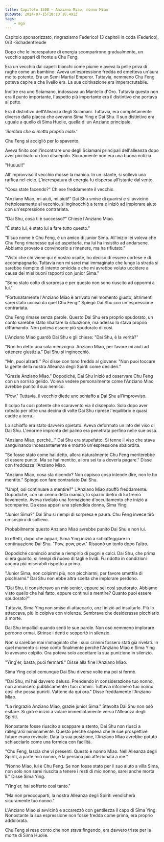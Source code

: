 ```yaml
---
title: Capitolo 1300 – Anziano Miao, nonno Miao
pubDate: 2024-07-15T18:13:16.491Z
tags:
    - mga
---
```



Capitolo sponsorizzato, ringraziamo Federico!
13 capitoli in coda (Federico), 0/3
-Schadenfreude


Dopo che le increspature di energia scomparirono gradualmente, un vecchio apparì di fronte a Chu Feng.


Era un vecchio dai capelli bianchi come piume e aveva la pelle priva di rughe come un bambino. Aveva un'espressione fredda ed emetteva un'aura molto potente. Era un Semi Martial Emperor. Tuttavia, nemmeno Chu Feng poteva capire a che livello era. La sua coltivazione era imperscrutabile.


Inoltre era uno Sciamano, indossava un Mantello d'Oro. Tuttavia questo non era il punto importante, l'aspetto più importante era il distintivo che portava al petto.


Era il distintivo dell'Alleanza degli Sciamani. Tuttavia, era completamente diverso dalla placca che avevano Sima Ying e Dai Shu. Il suo distintivo era uguale a quello di Sima Huolie, quella di un Anziano principale.


<em>'Sembra che si metta proprio male.'</em>


Chu Feng si accigliò per lo spavento.


Aveva finito con l'incontrare uno degli Sciamani principali dell'alleanza dopo aver picchiato un loro discepolo. Sicuramente non era una buona notizia.


"Huuuu!!"


All'improvviso il vecchio mosse la manica. In un istante, si sollevò una raffica nel cielo. L'increspatura di energia fu dispersa all'istante dal vento.


"Cosa state facendo?" Chiese freddamente il vecchio.


"Anziano Miao, mi aiuti, mi aiuti!" Dai Shu smise di guarirsi e si avvicinò frettolosamente al vecchio, si inginocchiò a terra e iniziò ad implorare aiuto con un'espressione contrariata.


"Dai Shu, cosa ti è successo?" Chiese l'Anziano Miao.


"È stato lui, è stato lui a fare tutto questo."


"Il suo nome è Chu Feng, è un amico di junior Sima. All'inizio lei voleva che Chu Feng rimanesse qui ad aspettarla, ma lui ha insistito ad andarsene. Abbiamo provato a convincerlo a rimanere, ma ha rifiutato."


"Visto che chi viene qui è nostro ospite, ho deciso di essere cortese e di accompagnarlo. Tuttavia non mi sarei mai immaginato che lungo la strada si sarebbe riempito di intento omicida e che mi avrebbe voluto uccidere a causa dei miei buoni rapporti con junior Sima."


 "Sono stato colto di sorpresa e per questo non sono riuscito ad oppormi a lui."


"Fortunatamente l'Anziano Miao è arrivato nel momento giusto, altrimenti sarei stato ucciso da quel Chu Feng." Spiegò Dai Shu con un'espressione contrariata.


Chu Feng rimase senza parole. Questo Dai Shu era proprio spudorato, un conto sarebbe stato ribaltare la situazione, ma adesso lo stava proprio diffamando. Non poteva essere più spudorato di così.


L'Anziano Miao guardò Dai Shu e gli chiese: "Dai Shu, è la verità?"


"Non ho detto una sola menzogna. Anziano Miao, per favore mi aiuti ad ottenere giustizia." Dai Shu si inginocchiò.


"Mn, puoi alzarti." Poi disse con tono freddo al giovane: "Non puoi toccare la gente della nostra Alleanza degli Spiriti come desideri."


"Grazie Anziano Miao." Dopodiché, Dai Shu iniziò ad osservare Chu Feng con un sorriso gelido. Voleva vedere personalmente come l'Anziano Miao avrebbe punito il suo nemico.


"Pow." Tuttavia, il vecchio diede uno schiaffo a Dai Shu all'improvviso.


Il colpo fu così potente che scaraventò via il discepolo. Solo dopo aver roteato per oltre una decina di volte Dai Shu riprese l'equilibrio e quasi cadde a terra.


Lo schiaffo era stato davvero spietato. Aveva deformato un lato del viso di Dai Shu. L'enorme impronta del palmo era penetrata perfino nelle sue ossa.


"Anziano Miao, perché..." Dai Shu era stupefatto. Si tenne il viso che stava sanguinando incessantemente e mostrò un'espressione sbalordita.


"Se fosse stato come hai detto, allora naturalmente Chu Feng meriterebbe di essere punito. Ma se hai mentito, allora sei tu a doverla pagare." Disse con freddezza l'Anziano Miao.


"Anziano Miao, cosa sta dicendo? Non capisco cosa intende dire, non le ho mentito." Spiegò con fare contrariato Dai Shu.


"Umpf, osi continuare a mentire?" L'Anziano Miao sbuffò freddamente. Dopodiché, con un cenno della manica, lo spazio dietro di lui tremò lievemente. Aveva rivelato una formazione d'occultamento che iniziò a scomparire. Da essa apparì una splendida donna, Sima Ying.


"Junior Sima?" Dai Shu si riempì di sorpresa e paura. Chu Feng invece tirò un sospiro di sollievo.


Probabilmente questo Anziano Miao avrebbe punito Dai Shu e non lui.


In effetti, dopo che apparì, Sima Ying iniziò a schiaffeggiare in continuazione Dai Shu. "Pow, pow, pow." Risuonò un tonfo dopo l'altro.


Dopodiché cominciò anche a riempirlo di pugni e calci. Dai Shu, che prima si era guarito, si riempì di nuovo di tagli e lividi. Fu ridotto in condizioni ancora più miserabili rispetto a prima.


"Junior Sima, non colpirmi più, non picchiarmi, per favore smettila di picchiarmi." Dai Shu non ebbe altra scelta che implorare perdono.


"Dai Shu, ti consideravo un mio senior, eppure sei così spudorato. Abbiamo visto quello che hai fatto, eppure continui a mentire? Quanto puoi essere spudorato?"


Tuttavia, Sima Ying non smise di attaccarlo, anzi iniziò ad insultarlo. Più lo attaccava, più lo colpiva con violenza. Sembrava che desiderasse picchiarlo a morte.


Dai Shu impallidì quando sentì le sue parole. Non osò nemmeno implorare perdono ormai. Strinse i denti e sopportò in silenzio.


Non si sarebbe mai immaginato che i suoi crimini fossero stati già rivelati. In quel momento si rese conto finalmente perché l'Anziano Miao e Sima Ying lo avevano colpito. Ora poteva solo accettare la sua punizione in silenzio.


"Ying'er, basta, puoi fermarti." Disse alla fine l'Anziano Miao.


Sima Ying colpì comunque Dai Shu diverse volte ma poi si fermò.


"Dai Shu, mi hai davvero deluso. Prendendo in considerazione tuo nonno, non annuncerò pubblicamente i tuoi crimini. Tuttavia informerò tuo nonno così che possa punirti. Vattene da qui ora." Disse freddamente l'Anziano Miao.


"La ringrazio Anziano Miao, grazie junior Sima." Stavolta Dai Shu non osò esitare. Si girò e iniziò a volare immediatamente verso l'Alleanza degli Spiriti.


Nonostante fosse riuscito a scappare a stento, Dai Shu non riuscì a rallegrarsi minimamente. Questo perché sapeva che le sue prospettive future erano rovinate. Data la sua posizione, l'Anziano Miao avrebbe potuto schiacciarlo come una formica con facilità.


"Chu Feng, lascia che vi presenti. Questo è nonno Miao. Nell'Alleanza degli Spiriti, a parte mio nonno, è la persona più affezionata a me."


"Nonno Miao, lui è Chu Feng. Se non fosse stato per il suo aiuto a villa Sima, non solo non sarei riuscita a tenere i resti di mio nonno, sarei anche morta lì." Disse Sima Ying.


"Ying'er, hai sofferto così tanto."


"Ma non preoccuparti, la nostra Alleanza degli Spiriti vendicherà sicuramente tuo nonno."


L'Anziano Miao si avvicinò e accarezzò con gentilezza il capo di Sima Ying. Nonostante la sua espressione non fosse fredda come prima, era proprio addolorata.


Chu Feng si rese conto che non stava fingendo, era davvero triste per la morte di Sima Huolie.


